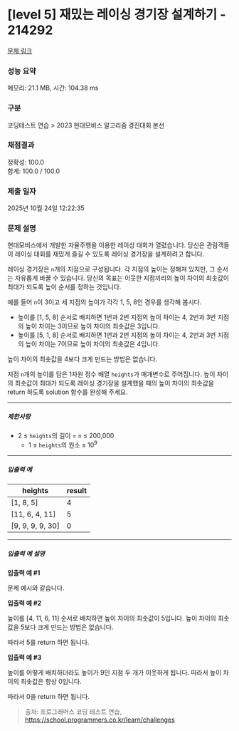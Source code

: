 # [level 5] 재밌는 레이싱 경기장 설계하기 - 214292 

[문제 링크](https://school.programmers.co.kr/learn/courses/30/lessons/214292?language=python3) 

### 성능 요약

메모리: 21.1 MB, 시간: 104.38 ms

### 구분

코딩테스트 연습 > 2023 현대모비스 알고리즘 경진대회 본선

### 채점결과

정확성: 100.0<br/>합계: 100.0 / 100.0

### 제출 일자

2025년 10월 24일 12:22:35

### 문제 설명

<p>현대모비스에서 개발한 자율주행을 이용한 레이싱 대회가 열렸습니다. 당신은 관람객들이 레이싱 대회를 재밌게 즐길 수 있도록 레이싱 경기장을 설계하려고 합니다.</p>

<p>레이싱 경기장은 <code>n</code>개의 지점으로 구성됩니다. 각 지점의 높이는 정해져 있지만, 그 순서는 자유롭게 바꿀 수 있습니다. 당신의 목표는 이웃한 지점끼리의 높이 차이의 최솟값이 최대가 되도록 높이 순서를 정하는 것입니다.</p>

<p>예를 들어 <code>n</code>이 3이고 세 지점의 높이가 각각 1, 5, 8인 경우를 생각해 봅시다.</p>

<ul>
<li>높이를 [1, 5, 8] 순서로 배치하면 1번과 2번 지점의 높이 차이는 4, 2번과 3번 지점의 높이 차이는 3이므로 높이 차이의 최솟값은 3입니다.</li>
<li>높이를 [5, 1, 8] 순서로 배치하면 1번과 2번 지점의 높이 차이는 4, 2번과 3번 지점의 높이 차이는 7이므로 높이 차이의 최솟값은 4입니다.</li>
</ul>

<p>높이 차이의 최솟값을 4보다 크게 만드는 방법은 없습니다.</p>

<p>지점 <code>n</code>개의 높이를 담은 1차원 정수 배열 <code>heights</code>가 매개변수로 주어집니다. 높이 차이의 최솟값이 최대가 되도록 레이싱 경기장을 설계했을 때의 높이 차이의 최솟값을 return 하도록 solution 함수를 완성해 주세요.</p>

<hr>

<h5>제한사항</h5>

<ul>
<li>2 ≤ <code>heights</code>의 길이 = <code>n</code> ≤ 200,000

<ul>
<li>1 ≤ <code>heights</code>의 원소 ≤ 10<sup>9</sup></li>
</ul></li>
</ul>

<hr>

<h5>입출력 예</h5>
<table class="table">
        <thead><tr>
<th>heights</th>
<th>result</th>
</tr>
</thead>
        <tbody><tr>
<td>[1, 8, 5]</td>
<td>4</td>
</tr>
<tr>
<td>[11, 6, 4, 11]</td>
<td>5</td>
</tr>
<tr>
<td>[9, 9, 9, 9, 30]</td>
<td>0</td>
</tr>
</tbody>
      </table>
<hr>

<h5>입출력 예 설명</h5>

<p><strong>입출력 예 #1</strong></p>

<p>문제 예시와 같습니다.</p>

<p><strong>입출력 예 #2</strong></p>

<p>높이를 [4, 11, 6, 11] 순서로 배치하면 높이 차이의 최솟값이 5입니다. 높이 차이의 최솟값을 5보다 크게 만드는 방법은 없습니다.</p>

<p>따라서 5를 return 하면 됩니다.</p>

<p><strong>입출력 예 #3</strong></p>

<p>높이를 어떻게 배치하더라도 높이가 9인 지점 두 개가 이웃하게 됩니다. 따라서 높이 차이의 최솟값은 항상 0입니다.</p>

<p>따라서 0을 return 하면 됩니다.</p>


> 출처: 프로그래머스 코딩 테스트 연습, https://school.programmers.co.kr/learn/challenges